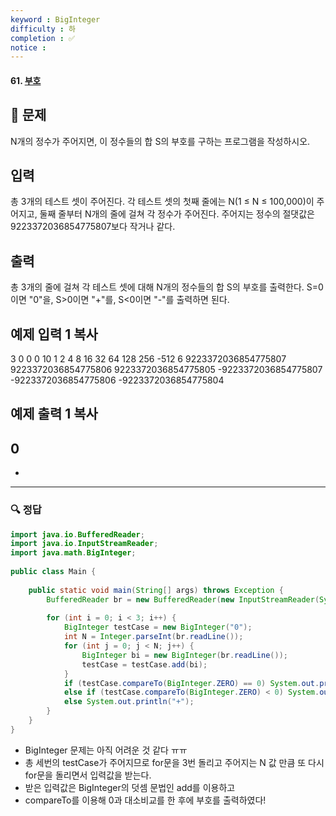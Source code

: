 ```yaml
---
keyword : BigInteger
difficulty : 하
completion : ✅
notice : 
---
```


#### 61. [부호](https://www.acmicpc.net/problem/1247)

## 📝 문제

N개의 정수가 주어지면, 이 정수들의 합 S의 부호를 구하는 프로그램을 작성하시오.

## 입력

총 3개의 테스트 셋이 주어진다. 각 테스트 셋의 첫째 줄에는 N(1 ≤ N ≤ 100,000)이 주어지고, 둘째 줄부터 N개의 줄에 걸쳐 각 정수가 주어진다. 주어지는 정수의 절댓값은 9223372036854775807보다 작거나 같다.

## 출력

총 3개의 줄에 걸쳐 각 테스트 셋에 대해 N개의 정수들의 합 S의 부호를 출력한다. S=0이면 "0"을, S>0이면 "+"를, S<0이면 "-"를 출력하면 된다.

## 예제 입력 1 복사

3
0
0
0
10
1
2
4
8
16
32
64
128
256
-512
6
9223372036854775807
9223372036854775806
9223372036854775805
-9223372036854775807
-9223372036854775806
-9223372036854775804

## 예제 출력 1 복사

0
-
+


---

### 🔍 정답

```java
import java.io.BufferedReader;  
import java.io.InputStreamReader;  
import java.math.BigInteger;  
  
public class Main {  
  
    public static void main(String[] args) throws Exception {  
        BufferedReader br = new BufferedReader(new InputStreamReader(System.in));  
  
        for (int i = 0; i < 3; i++) {  
            BigInteger testCase = new BigInteger("0");  
            int N = Integer.parseInt(br.readLine());  
            for (int j = 0; j < N; j++) {  
                BigInteger bi = new BigInteger(br.readLine());  
                testCase = testCase.add(bi);  
            }  
            if (testCase.compareTo(BigInteger.ZERO) == 0) System.out.println(0);  
            else if (testCase.compareTo(BigInteger.ZERO) < 0) System.out.println("-");  
            else System.out.println("+");  
        }  
    }  
}
```

- BigInteger 문제는 아직 어려운 것 같다 ㅠㅠ
- 총 세번의 testCase가 주어지므로 for문을 3번 돌리고 주어지는 N 값 만큼 또 다시 for문을 돌리면서 입력값을 받는다.
- 받은 입력값은 BigInteger의 덧셈 문법인 add를 이용하고
- compareTo를 이용해 0과 대소비교를 한 후에 부호를 출력하였다!